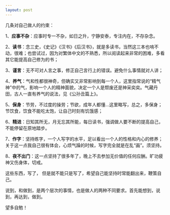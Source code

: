 ```yaml
---
layout: post
---
```

几条对自己做人的约束：

1、**应事不杂**：应事时专一不杂，如日之升，宁静安泰，专注内在，不存杂念。  

2、**读书**：念三史，《史记》《汉书》《后汉书》，就是多读书，当然这三本也啃不动，很难；也尝试过，因为对繁体中文的不熟悉，所以阅读起来非常的困难，多看其它能提高自己修为的书；  

3、**谨言**：无不可对人言之事，修正自己言行上的错误。避免什么事情就对人讲；  

4、**养气**：气和性都很神奇，但确实又非常影响到每一个人，这里指常说的“精气神”中的气，影响一个人的精神面貌，决定一个人是颓废还是神采奕奕。气藏丹田，古人一直有养气的说法，见《公孙丑篇上》。  

5、**保身**：节劳，不过度的操劳；节欲，成年人都懂...这里略写，总之，多保身； 节饮食，饮食不能吃太饱，让自己时刻有饥饿感；  

6、**精进**：日知其所无，月无忘其所能，每日读书，强调做人要不断的提高自己，不能停留在原地踏步。  

7、**作字**：坚持练字，一个人写字的水平，足以看出一个人的性格和内心的修养；关于这一点我自己很有体会，心烦气躁的时候，写字完全就是在乱“画”。须坚持。  

8、**夜不出门**：这一点坚持了很多年了，晚上不去参加无价值的任何应酬。旷功疲神又伤身体，切戒。

这些东西，写了， 但是就不能只是写了，希望自己能坚持时常能翻出来，鞭策自己。

说到，和做到，是两个层次的事情，也是做人的两种不同要求。首先能想到，说到，再达到，做到。

望多自勉！